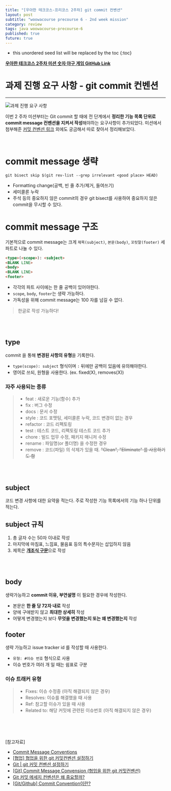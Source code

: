 ```yaml
---
title: "[우아한 테크코스-프리코스 2주차] git commit 컨벤션"
layout: post
subtitle: "woowacourse precourse 6 - 2nd week mission"
category: review
tags: java woowacourse-precourse-6
published: true
future: true
---
```


<!--more-->

* this unordered seed list will be replaced by the toc
{:toc}



**[우아한 테크코스 2주차 미션 숫자 야구 게임 GitHub Link](https://gist.github.com/stephenparish/9941e89d80e2bc58a153)**

# 과제 진행 요구 사항 - git commit 컨벤션
***
![과제 진행 요구 사항](https://github.com/hYe807n/hYe807n.github.io/assets/79916066/6fc8438a-d953-4be7-beb4-a472348ee9cf)

이번 2 주차 미션부터는 Git commit 할 때에 전 단계에서 **정리한 기능 목록 단위로 commit message 컨벤션을 지켜서 작성**해야하는 요구사항이 추가되었다. 미션에서 첨부해준 [커밋 컨벤션 링크](https://gist.github.com/stephenparish/9941e89d80e2bc58a153) 외에도 궁금해서 따로 찾아서 정리해보았다.

<br/>

# commit message 생략
`git bisect skip $(git rev-list --grep irrelevant <good place> HEAD)`

* Formatting change(공백, 빈 줄 추가/제거, 들여쓰기)
* 세미콜론 누락
* 주석
등의 중요하지 않은 commit의 경우 git bisect를 사용하여 중요하지 않은 commit을 무시할 수 있다.

# commit message 구조

기본적으로 commit message는 크게 `제목(subject)`, `본문(body)`, `꼬릿말(footer)` 세 파트로 나눌 수 있다.

```html
<type>(<scope>): <subject>
<BLANK LINE>
<body>
<BLANK LINE>
<footer>
```

* 각각의 파트 사이에는 한 줄 공백이 있어야한다.
* `scope`, `body`, `footer`는 생략 가능하다.
* 가독성을 위해 commit message는 100 자를 넘길 수 없다.
>  
> 한글로 작성 가능하다!
>

<br/>
<br/>

## type
commit 을 통해 **변경된 사항의 유형**을 기록한다.

* `type(scope): subject` 형식이며 `:` 뒤에만 공백이 있음에 유의해야한다. 
* 영어로 쓰되, 원형을 사용한다. (ex. fixed(X), removes(X))

### 자주 사용되는 종류


> * feat : 새로운 기능(함수) 추가
> * fix : 버그 수정
> * docs : 문서 수정
> * style : 코드 포맷팅, 세미콜론 누락, 코드 변경이 없는 경우
> * refactor : 코드 리펙토링
> * test : 테스트 코드, 리펙토링 테스트 코드 추가
> * chore : 빌드 업무 수정, 패키지 매니저 수정
> * rename : 파일명(or 폴더명) 을 수정한 경우
> * remove : 코드(파일) 의 삭제가 있을 때. ~~"Clean", "Eliminate" 를 사용하기도 함~~

<br/>
<br/>

## subject
코드 변경 사항에 대한 요약을 적는다. 주로 작성한 기능 목록에서의 기능 하나 단위를 적는다.

## subject 규칙
1. 총 글자 수는 50자 이내로 작성
2. 마지막에 마침표, 느낌표, 물음표 등의 특수문자는 삽입하지 않음
3. 제목은 <U>**개조식 구문**</U>으로 작성

<br/>
<br/>

## body
생략가능하고 **commit 이유, 부연설명** 이 필요한 경우에 작성한다.

* 본문은 **한 줄 당 72자 내로** 작성
* 양에 구애받지 않고 **최대한 상세히** 작성
* 어떻게 변경했는지 보다 **무엇을 변경했는지 또는 왜 변경했는지** 작성

## footer
생략 가능하고 issue tracker id 를 작성할 때 사용한다. 

* `유형: #이슈 번호` 형식으로 사용
* 이슈 번호가 여러 개 일 때는 쉼표로 구분

### 이슈 트래커 유형
> * Fixes: 이슈 수정중 (아직 해결되지 않은 경우)
> * Resolves: 이슈를 해결했을 때 사용
> * Ref: 참고할 이슈가 있을 때 사용
> * Related to: 해당 커밋에 관련된 이슈번호 (아직 해결되지 않은 경우)


<br/>
<br/>
<br/>

[참고자료]<br/>
* [Commit Message Conventions](https://gist.github.com/stephenparish/9941e89d80e2bc58a153)
* [[협업] 협업을 위한 git 커밋컨벤션 설정하기](https://overcome-the-limits.tistory.com/entry/%ED%98%91%EC%97%85-%ED%98%91%EC%97%85%EC%9D%84-%EC%9C%84%ED%95%9C-%EA%B8%B0%EB%B3%B8%EC%A0%81%EC%9D%B8-git-%EC%BB%A4%EB%B0%8B%EC%BB%A8%EB%B2%A4%EC%85%98-%EC%84%A4%EC%A0%95%ED%95%98%EA%B8%B0)
* [Git | git 커밋 컨벤션 설정하기](https://velog.io/@shin6403/Git-git-%EC%BB%A4%EB%B0%8B-%EC%BB%A8%EB%B2%A4%EC%85%98-%EC%84%A4%EC%A0%95%ED%95%98%EA%B8%B0)
* [[Git] Commit Message Convension (협업을 위한 git 커밋컨벤션)](https://velog.io/@msung99/Git-Commit-Message-Convension)
* [Git 커밋 메세지 컨벤션은 왜 중요할까?](https://yozm.wishket.com/magazine/detail/1974/)
* [[Git/Github] Commit Convention이란?](https://kdjun97.github.io/git-github/commit-convention/)